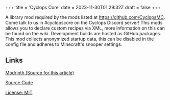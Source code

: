+++
title = 'Cyclops Core'
date = 2023-11-30T01:29:32Z
draft = false
+++

A library mod required by the mods listed at https://github.com/CyclopsMC.
Come talk to us in #cyclopscore on the Cyclops Discord server!
This mods allows you to declare custom recipes via XML, more information on this can be found on the wiki.
Development builds are hosted as GitHub packages.
This mod collects anonymized startup data, this can be disabled in the config file and adheres to Minecraft's snooper settings.

## Links

[Modrinth (Source for this article)](https://modrinth.com/mod/cyclops-core)

[Source Code](https://github.com/CyclopsMC/CyclopsCore/)

[License: MIT](https://raw.githubusercontent.com/CyclopsMC/CyclopsCore/master-1.20/LICENSE.txt)